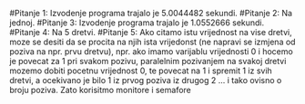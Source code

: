 #Pitanje 1: 
Izvodenje programa trajalo je 5.0044482 sekundi. 
#Pitanje 2: 
Na jednoj. 
#Pitanje 3: Izvodenje programa trajalo je 1.0552666 sekundi. 
#Pitanje 4: 
Na 5 dretvi. 
#Pitanje 5: 
Ako citamo istu vrijednost na vise dretvi, moze se desiti da se procita na njih ista vrijedonst (ne napravi se izmjena od poziva na npr. prvu dretvu), npr. ako imamo varijablu vrijednosti 0 i hocemo je povecat za 1 pri svakom pozivu, paralelnim pozivanjem na svakoj dretvi mozemo dobiti pocetnu vrijednost 0, te povecat na 1 i spremit 1 iz svih dretvi, a ocekivano je bilo 1 iz prvog poziva iz drugog 2 ... i tako ovisno o broju poziva. Zato korisitmo monitore i semafore
